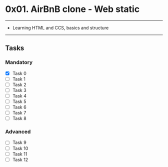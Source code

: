 # 0x01. AirBnB clone - Web static

---
* Learning HTML and CCS, basics and structure
---

## Tasks 
### Mandatory
- [x] Task 0
- [ ] Task 1
- [ ] Task 2
- [ ] Task 3
- [ ] Task 4
- [ ] Task 5
- [ ] Task 6
- [ ] Task 7
- [ ] Task 8

### Advanced
- [ ] Task 9
- [ ] Task 10
- [ ] Task 11
- [ ] Task 12
